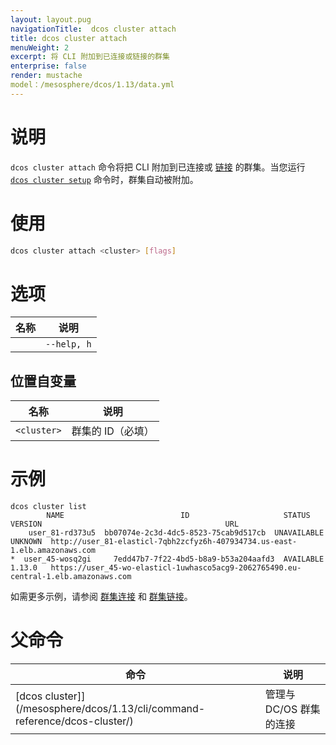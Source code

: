 ```yaml
---
layout: layout.pug
navigationTitle:  dcos cluster attach
title: dcos cluster attach
menuWeight: 2
excerpt: 将 CLI 附加到已连接或链接的群集
enterprise: false
render: mustache
model：/mesosphere/dcos/1.13/data.yml
---
```


# 说明
`dcos cluster attach` 命令将把 CLI 附加到已连接或 [链接](/mesosphere/dcos/1.13/cli/command-reference/dcos-cluster/dcos-cluster-link/) 的群集。当您运行 [`dcos cluster setup`](/mesosphere/dcos/1.13/cli/command-reference/dcos-cluster/dcos-cluster-setup/) 命令时，群集自动被附加。

# 使用

```bash
dcos cluster attach <cluster> [flags]
```

# 选项

| 名称 | 说明 |
|---------|-------------|
| | `--help, h` | 显示使用情况。|

## 位置自变量

| 名称 | 说明 |
|---------|-------------|
| `<cluster>` | 群集的 ID（必填）|



# 示例

```
dcos cluster list
        NAME                          ID                     STATUS     VERSION                                         URL
    user_81-rd373u5  bb07074e-2c3d-4dc5-8523-75cab9d517cb  UNAVAILABLE  UNKNOWN  http://user_81-elasticl-7qbh2zcfyz6h-407934734.us-east-1.elb.amazonaws.com
*  user_45-wosq2gi     7edd47b7-7f22-4bd5-b8a9-b53a204aafd3  AVAILABLE    1.13.0   https://user_45-wo-elasticl-1uwhasco5acg9-2062765490.eu-central-1.elb.amazonaws.com
```


如需更多示例，请参阅 [群集连接](/mesosphere/dcos/1.13/administering-clusters/multiple-clusters/cluster-connections/) 和 [群集链接](/mesosphere/dcos/1.13/administering-clusters/multiple-clusters/cluster-links/)。

# 父命令

| 命令 | 说明 |
|---------|-------------|
| [dcos cluster]](/mesosphere/dcos/1.13/cli/command-reference/dcos-cluster/) | 管理与 DC/OS 群集的连接 |
